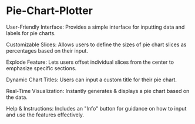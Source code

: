 # Pie-Chart-Plotter

User-Friendly Interface: Provides a simple interface for inputting data and labels for pie charts.

Customizable Slices: Allows users to define the sizes of pie chart slices as percentages based on their input.

Explode Feature: Lets users offset individual slices from the center to emphasize specific sections.

Dynamic Chart Titles: Users can input a custom title for their pie chart.

Real-Time Visualization: Instantly generates & displays a pie chart based on the data.

Help & Instructions: Includes an "Info" button for guidance on how to input and use the features effectively.
